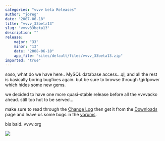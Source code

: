 ```yaml
---
categories: "vvvv beta Releases"
author: "joreg"
date: "2007-06-18"
title: "vvvv_33beta13"
slug: "vvvv33beta13"
description: ""
release: 
    major: "33"
    minor: "13"
    date: "2008-06-18"
    app_file: "sites/default/files/vvvv_33beta13.zip"
imported: "true"
---
```



<!--{SPLIT()}-->
soso, what do we have here..
MySQL database access...ql, and all the rest is basically boring bugfixes again. but be sure to browse through \girlpower which hides some new gems.

we decided to have one more quasi-stable release before all the vvvvacko ahead. still too hot to be served...


make sure to read through the [Change Log](https://betadocs.vvvv.org/changelog/index.html) then get it from the [Downloads](https://vvvv.org/downloads) page and leave us some bugs in the [vorums](http://vvvv.org/tiki-forums.php).

bis bald.
vvvv.org

<!--~~~-->

![](treebackdirectxrenderer_2007.06.1900.26.47.jpg)
<!--{SPLIT}-->